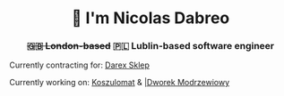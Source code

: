 <h1 align="center">👋 I'm Nicolas Dabreo</h1>
<h3 align="center"><del>🇬🇧 London-based</del> 🇵🇱 Lublin-based software engineer</h3>

Currently contracting for: [Darex Sklep](https://darex-sklep.pl/)

Currently working on: [Koszulomat](https://koszulomat.pl/) & [|Dworek Modrzewiowy](https://dworekmodrzewiowy.pl/)
